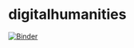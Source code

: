 # digitalhumanities
[![Binder](https://mybinder.org/badge_logo.svg)](https://mybinder.org/v2/gh/rsv-bucket/digitalhumanities/main)
